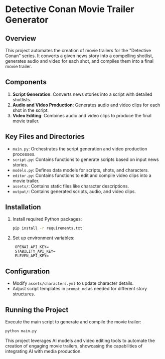 # Detective Conan Movie Trailer Generator

## Overview
This project automates the creation of movie trailers for the "Detective Conan" series. It converts a given news story into a compelling shotlist, generates audio and video for each shot, and compiles them into a final movie trailer.

## Components
1. **Script Generation**: Converts news stories into a script with detailed shotlists.
2. **Audio and Video Production**: Generates audio and video clips for each shot in the script.
3. **Video Editing**: Combines audio and video clips to produce the final movie trailer.

## Key Files and Directories
- `main.py`: Orchestrates the script generation and video production processes.
- `script.py`: Contains functions to generate scripts based on input news stories.
- `models.py`: Defines data models for scripts, shots, and characters.
- `editor.py`: Contains functions to edit and compile video clips into a movie trailer.
- `assets/`: Contains static files like character descriptions.
- `output/`: Contains generated scripts, audio, and video clips.
## Installation
1. Install required Python packages:
   ```bash
   pip install -r requirements.txt
   ```
2. Set up environment variables:
   ```plaintext
    OPENAI_API_KEY=
    STABILITY_API_KEY=
    ELEVEN_API_KEY=
   ```

## Configuration
- Modify `assets/characters.yml` to update character details.
- Adjust script templates in `prompt.md` as needed for different story structures.

## Running the Project
Execute the main script to generate and compile the movie trailer:
```bash
python main.py
```


This project leverages AI models and video editing tools to automate the creation of engaging movie trailers, showcasing the capabilities of integrating AI with media production.

